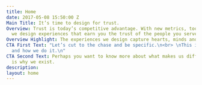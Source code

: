 ```yaml
---
title: Home
date: 2017-05-08 15:50:00 Z
Main Title: It’s time to design for trust.
Overview: Trust is today’s competitive advantage. With new metrics, tools and approaches
  we design experiences that earn you the trust of the people you serves as customers.
Overview Highlight: The experiences we design capture hearts, minds and wallets.
CTA First Text: "Let’s cut to the chase and be specific.\n<br> \nThis is what we do
  and how we do it.\n"
CTA Second Text: Perhaps you want to know more about what makes us different. This
  is why we exist.
description: 
layout: home
---
```


